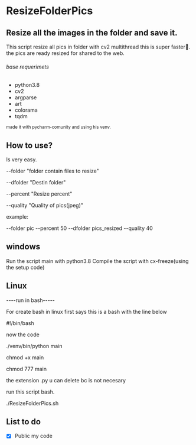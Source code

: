 # ResizeFolderPics


Resize all the images in the folder and save it.
------------
This script resize all pics in folder with cv2 multithread
this is super faster🚀.
the pics are ready resized for shared to  the web.

###### base requerimets

- python3.8
- cv2
- argparse
- art
- colorama
- tqdm

<sub>  made it with pycharm-comunity and using his venv. </sub> 


How to use?
-----------
Is very easy.

--folder "folder contain files to resize"

--dfolder "Destin folder"

--percent "Resize percent"

--quality "Quality of pics(jpeg)"


example:

--folder pic --percent 50 --dfolder pics_resized --quality 40

windows
-------
Run the script main  with python3.8
Compile the script with cx-freeze(using the setup code)


Linux
-------------
----run in bash-----

For create bash in linux first says this is a bash with the line below

#!/bin/bash

now the code

./venv/bin/python main

chmod +x main

chmod 777 main 

the extension .py u can delete bc is not necesary


run this script bash.

./ResizeFolderPics.sh

List to do
-----------
- [x] Public my code

